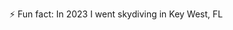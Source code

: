 ⚡ Fun fact: In 2023 I went skydiving in Key West, FL

<!---
aneesewilliams/aneesewilliams is a ✨ special ✨ repository because its `README.md` (this file) appears on your GitHub profile.
You can click the Preview link to take a look at your changes.
--->

